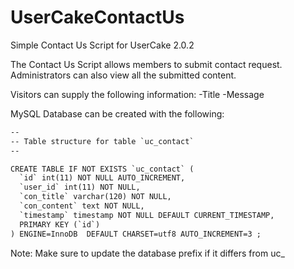 # UserCakeContactUs
Simple Contact Us Script for UserCake 2.0.2

The Contact Us Script allows members to submit contact request.  
Administrators can also view all the submitted content.  

Visitors can supply the following information:
-Title
-Message

MySQL Database can be created with the following:

```html
--
-- Table structure for table `uc_contact`
--

CREATE TABLE IF NOT EXISTS `uc_contact` (
  `id` int(11) NOT NULL AUTO_INCREMENT,
  `user_id` int(11) NOT NULL,
  `con_title` varchar(120) NOT NULL,
  `con_content` text NOT NULL,
  `timestamp` timestamp NOT NULL DEFAULT CURRENT_TIMESTAMP,
  PRIMARY KEY (`id`)
) ENGINE=InnoDB  DEFAULT CHARSET=utf8 AUTO_INCREMENT=3 ;
````

Note: Make sure to update the database prefix if it differs from uc_
